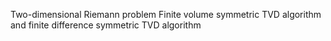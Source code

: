 Two-dimensional Riemann problem
Finite volume symmetric TVD algorithm and finite difference symmetric TVD algorithm
